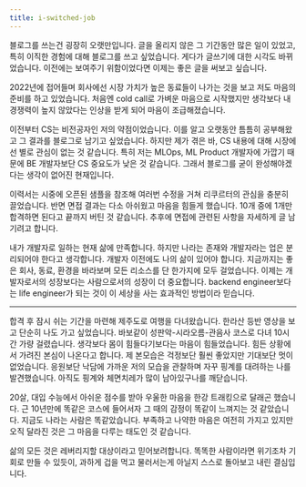 ```yaml
---
title: i-switched-job
---
```

블로그를 쓰는건 굉장히 오랫만입니다.
글을 올리지 않은 그 기간동안 많은 일이 있었고, 특히 이직한 경험에 대해 블로그를 쓰고 싶었습니다.
게다가 글쓰기에 대한 시각도 바뀌었습니다. 이전에는 보여주기 위함이었다면 이제는 좋은 글을 써보고 싶습니다.

2022년에 접어들며 회사에선 시장 가치가 높은 동료들이 나가는 것을 보고 저도 마음의 준비를 하고 있었습니다.
처음엔 cold call로 가벼운 마음으로 시작했지만 생각보다 내 경쟁력이 높지 않았다는 인상을 받게 되어 마음이 조급해졌습니다.

이전부터 CS는 비전공자인 저의 약점이었습니다. 이를 알고 오랫동안 틈틈히 공부해왔고 그 결과를 블로그로 남기고 싶었습니다.
하지만 제가 겪은 바, CS 내용에 대해 시장에선 별로 관심이 없는 것 같습니다. 
특히 저는 MLOps, ML Product 개발자에 가깝기 때문에 BE 개발자보단 CS 중요도가 낮은 것 같습니다.
그래서 블로그를 굳이 완성해야겠다는 생각이 없어진 현재입니다.

이력서는 시중에 오픈된 샘플을 참조해 여러번 수정을 거쳐 리쿠르터의 관심을 충분히 끌었습니다.
반면 면접 결과는 다소 아쉬웠고 마음을 힘들게 했습니다. 10개 중에 1개만 합격하면 된다고 끝까지 버틴 것 같습니다.
추후에 면접에 관련된 사항을 자세하게 글 남기려고 합니다.

내가 개발자로 일하는 현재 삶에 만족합니다. 하지만 나라는 존재와 개발자라는 업은 분리되어야 한다고 생각합니다.
개발자 이전에도 나의 삶이 있어야 합니다. 지금까지는 좋은 회사, 동료, 환경을 바라보며 모든 리소스를 단 한가지에 모두 걸었습니다.
이제는 개발자로서의 성장보다는 사람으로서의 성장이 더 중요합니다. 
backend engineer보다는 life engineer가 되는 것이 이 세상을 사는 효과적인 방법이라 믿습니다.

---

합격 후 잠시 쉬는 기간을 마련해 제주도로 여행을 다녀왔습니다. 한라산 등반 영상을 보고 단순히 나도 가고 싶었습니다.
바보같이 성판악-시라오름-관음사 코스로 다녀 10시간 가량 걸렸습니다. 생각보다 몸이 힘들다기보다는 마음이 힘들었습니다.
힘든 상황에서 가려진 본심이 나온다고 합니다. 제 본모습은 걱정보단 훨씬 좋았지만 기대보단 멋이 없었습니다.
응원보단 낙담에 가까운 저의 모습을 관찰하며 자꾸 핑계를 대려하는 나를 발견했습니다.
아직도 핑계와 체면치레가 많이 남아있구나를 깨닫습니다.

20살, 대입 수능에서 아쉬운 점수를 받아 우울한 마음을 한강 트래킹으로 달래곤 했습니다.
근 10년만에 똑같은 코스에 들어서자 그 때의 감정이 똑같이 느껴지는 것 같았습니다.
지금도 나라는 사람은 똑같았습니다. 부족하고 나약한 마음은 여전히 가지고 있지만 오직 달라진 것은 그 마음을 다루는 태도인 것 같습니다.

삶의 모든 것은 레버리지할 대상이라고 믿어보려합니다. 똑똑한 사람이라면 위기조차 기회로 만들 수 있듯이, 
과하게 겁을 먹고 물러서는게 아닐지 스스로 돌아보고 내린 결심입니다.